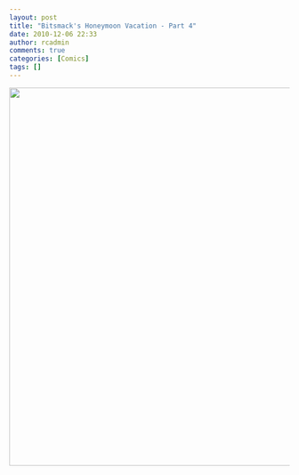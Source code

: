 ```yaml
---
layout: post
title: "Bitsmack's Honeymoon Vacation - Part 4"
date: 2010-12-06 22:33
author: rcadmin
comments: true
categories: [Comics]
tags: []
---
```

<a href="http://bitsmack.com/wp/2010/12/06/bitsmacks-hone…acation-part-4/"><img src="http://dl.bitsmack.com/uploads/2010/12/20101201.jpg" alt="" title="it seems like this honeymoon has been going on for months" width="680" height="680" class="alignnone size-full wp-image-2097" /></a>

